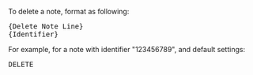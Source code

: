 To delete a note, format as following:

<pre>
{Delete Note Line}
{Identifier}
</pre>

For example, for a note with identifier "123456789", and default settings:

<pre>
DELETE
<!--ID: 123456789-->
</pre>